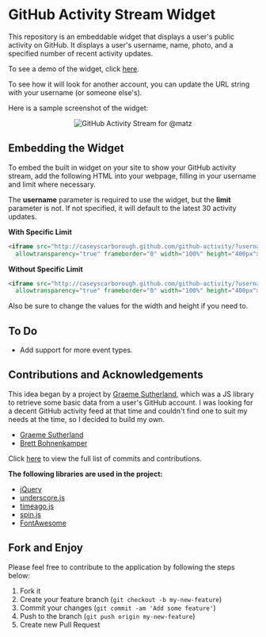 # GitHub Activity Stream Widget

This repository is an embeddable widget that displays a user's public activity on GitHub. It displays a user's username, name, photo, and a specified number of recent activity updates.

To see a demo of the widget, click [here](http://caseyscarborough.github.com/github-activity/?username=caseyscarborough&limit=30).

To see how it will look for another account, you can update the URL string with your username (or someone else's).

Here is a sample screenshot of the widget:

<p align="center">
  <img src="https://caseyscarborough.github.com/github-activity/img/screenshot.png" title="GitHub Activity Stream for @matz" />
</p>

## Embedding the Widget

To embed the built in widget on your site to show your GitHub activity stream, add the following HTML into your webpage, filling in your username and limit where necessary.

The **username** parameter is required to use the widget, but the **limit** parameter is not. If not specified, it will default to the latest 30 activity updates.

**With Specific Limit**
```html
<iframe src="http://caseyscarborough.github.com/github-activity/?username=USERNAME&limit=LIMIT"
  allowtransparency="true" frameborder="0" width="100%" height="400px"></iframe>
```

**Without Specific Limit**
```html
<iframe src="http://caseyscarborough.github.com/github-activity/?username=USERNAME"
  allowtransparency="true" frameborder="0" width="100%" height="400px"></iframe>
```

Also be sure to change the values for the width and height if you need to.


## To Do

* Add support for more event types.

## Contributions and Acknowledgements

This idea began by a project by [Graeme Sutherland](https://github.com/grasuth), which was a JS library to retrieve some basic data 
from a user's GitHub account. I was looking for a decent GitHub activity feed at that time and couldn't find one to suit my needs at 
the time, so I decided to build my own.

* [Graeme Sutherland](https://github.com/grasuth)
* [Brett Bohnenkamper](https://github.com/KittyKatt)

Click [here](https://github.com/caseyscarborough/github-activity/commits/master) to view the full list of commits and contributions.

**The following libraries are used in the project:**

* [jQuery](http://jquery.com/)
* [underscore.js](http://underscorejs.org/)
* [timeago.js](http://timeago.yarp.com/)
* [spin.js](http://fgnass.github.io/spin.js/)
* [FontAwesome](http://fontawesome.io)

## Fork and Enjoy

Please feel free to contribute to the application by following the steps below:

1. Fork it
2. Create your feature branch (`git checkout -b my-new-feature`)
3. Commit your changes (`git commit -am 'Add some feature'`)
4. Push to the branch (`git push origin my-new-feature`)
5. Create new Pull Request
